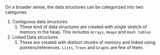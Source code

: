 On a broader sense, the data structures can be categorized into two categories

1. Contiguous data structures
    1. These kind of data structures are created with single stretch of memory in the heap. This includes `Arrays`, `Heaps` and `Hash tables`
2. Linked Data structures
    1. These are created with distinct chunks of memory and linked using pointers/references. `Lists`, `Trees` and `Graphs` are few of them.